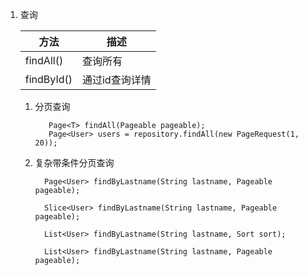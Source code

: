 1.  查询   
 
      |方法|描述|
      |---|---|
      |findAll()|查询所有|
      |findById()|通过id查询详情|
      
       1.  分页查询
           ```text
              Page<T> findAll(Pageable pageable);
              Page<User> users = repository.findAll(new PageRequest(1, 20));
           ```
           
       2.   复杂带条件分页查询
             ```text
               Page<User> findByLastname(String lastname, Pageable pageable);
               
               Slice<User> findByLastname(String lastname, Pageable pageable);
               
               List<User> findByLastname(String lastname, Sort sort);
               
               List<User> findByLastname(String lastname, Pageable pageable);
      
             ```
           